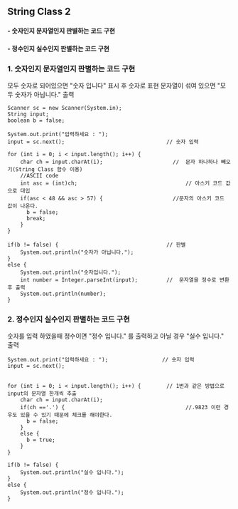 ## String Class 2
#### - 숫자인지 문자열인지 판별하는 코드 구현
#### - 정수인지 실수인지 판별하는 코드 구현


### 1. 숫자인지 문자열인지 판별하는 코드 구현

모두 숫자로 되어있으면 "숫자 입니다" 표시 후 숫자로 표현
문자열이 섞여 있으면 "모두 숫자가 아닙니다." 출력 

```
Scanner sc = new Scanner(System.in);
String input;
boolean b = false;
		
System.out.print("입력하세요 : ");
input = sc.next();                                // 숫자 입력
```
```
for (int i = 0; i < input.length(); i++) {
    char ch = input.charAt(i);		                //	문자 하나하나 빼오기(String Class 함수 이용)
    //ASCII code 
    int asc = (int)ch;				                    // 아스키 코드 값으로 대입
    if(asc < 48 && asc > 57) {		                //문자의 아스키 코드 값이 나온다.
      b = false;
      break;
    }
}
```

```
if(b != false) {                                  // 판별
    System.out.println("숫자가 아닙니다.");
}
else {
    System.out.println("숫자입니다.");
    int number = Integer.parseInt(input);         //  문자열을 정수로 변환 후 출력
    System.out.println(number);
}
```

### 2. 정수인지 실수인지 판별하는 코드 구현

숫자를 입력 하였을때 정수이면 "정수 입니다." 를 출력하고
아닐 경우 "실수 입니다." 출력

```
System.out.print("입력하세요 : ");                 // 숫자 입력
input = sc.next();
		
		
for (int i = 0; i < input.length(); i++) {        // 1번과 같은 방법으로 input의 문자열 한개씩 추출
    char ch = input.charAt(i);
    if(ch =='.') {				                        //.9823 이런 경우도 있을 수 있기 때문에 체크를 해야한다.
      b = false;
    }
    else {
      b = true;
    }
}
```

```
if(b != false) {
    System.out.println("실수 입니다.");
}
else {
    System.out.println("정수 입니다.");
}
```
